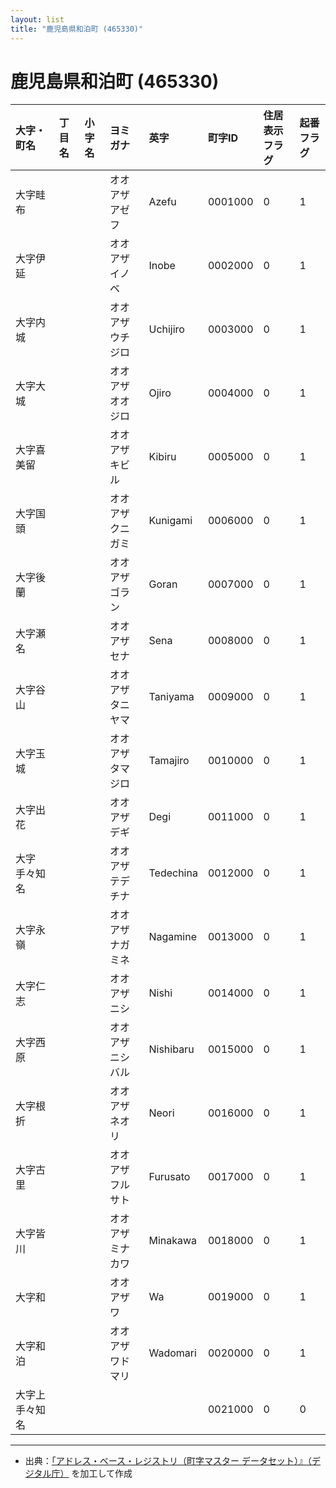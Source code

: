 ```yaml
---
layout: list
title: "鹿児島県和泊町 (465330)"
---
```


# 鹿児島県和泊町 (465330)

| 大字・町名 | 丁目名 | 小字名 | ヨミガナ | 英字 | 町字ID | 住居表示フラグ | 起番フラグ |
|:---|:---|:---|:---|:---|:---|:---|:---|
| 大字畦布 |  |  | オオアザアゼフ   | Azefu | 0001000 | 0 | 1 |
| 大字伊延 |  |  | オオアザイノベ   | Inobe | 0002000 | 0 | 1 |
| 大字内城 |  |  | オオアザウチジロ   | Uchijiro | 0003000 | 0 | 1 |
| 大字大城 |  |  | オオアザオオジロ   | Ojiro | 0004000 | 0 | 1 |
| 大字喜美留 |  |  | オオアザキビル   | Kibiru | 0005000 | 0 | 1 |
| 大字国頭 |  |  | オオアザクニガミ   | Kunigami | 0006000 | 0 | 1 |
| 大字後蘭 |  |  | オオアザゴラン   | Goran | 0007000 | 0 | 1 |
| 大字瀬名 |  |  | オオアザセナ   | Sena | 0008000 | 0 | 1 |
| 大字谷山 |  |  | オオアザタニヤマ   | Taniyama | 0009000 | 0 | 1 |
| 大字玉城 |  |  | オオアザタマジロ   | Tamajiro | 0010000 | 0 | 1 |
| 大字出花 |  |  | オオアザデギ   | Degi | 0011000 | 0 | 1 |
| 大字手々知名 |  |  | オオアザテデチナ   | Tedechina | 0012000 | 0 | 1 |
| 大字永嶺 |  |  | オオアザナガミネ   | Nagamine | 0013000 | 0 | 1 |
| 大字仁志 |  |  | オオアザニシ   | Nishi | 0014000 | 0 | 1 |
| 大字西原 |  |  | オオアザニシバル   | Nishibaru | 0015000 | 0 | 1 |
| 大字根折 |  |  | オオアザネオリ   | Neori | 0016000 | 0 | 1 |
| 大字古里 |  |  | オオアザフルサト   | Furusato | 0017000 | 0 | 1 |
| 大字皆川 |  |  | オオアザミナカワ   | Minakawa | 0018000 | 0 | 1 |
| 大字和 |  |  | オオアザワ   | Wa | 0019000 | 0 | 1 |
| 大字和泊 |  |  | オオアザワドマリ   | Wadomari | 0020000 | 0 | 1 |
| 大字上手々知名 |  |  |    |  | 0021000 | 0 | 0 |

---

- 出典：[「アドレス・ベース・レジストリ（町字マスター データセット）』（デジタル庁）](https://www.digital.go.jp/policies/base_registry_address/) を加工して作成